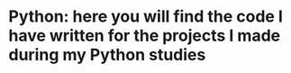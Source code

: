 # Python: here you will find the code I have written for the projects I made during my Python studies
